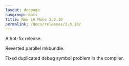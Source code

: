 ```yaml
---
layout: docpage
navgroup: docs
title: New in Mono 3.0.10
permalink: /docs/releases/3.0.10/
---
```


A hot-fix release.

Reverted parallel mkbundle.

Fixed duplicated debug symbol problem in the compiler.
